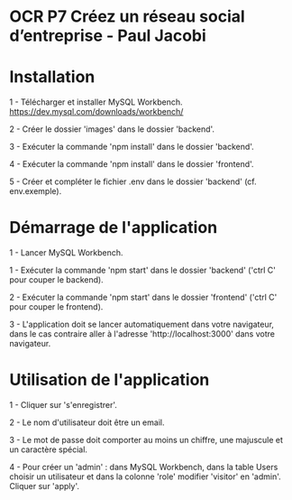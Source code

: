 # OCR P7 Créez un réseau social d’entreprise - Paul Jacobi

# Installation

1 - Télécharger et installer MySQL Workbench. https://dev.mysql.com/downloads/workbench/

2 - Créer le dossier 'images' dans le dossier 'backend'.

3 - Exécuter la commande 'npm install' dans le dossier 'backend'.

4 - Exécuter la commande 'npm install' dans le dossier 'frontend'.

5 - Créer et compléter le fichier .env dans le dossier 'backend' (cf. env.exemple).

# Démarrage de l'application

1 - Lancer MySQL Workbench.

1 - Exécuter la commande 'npm start' dans le dossier 'backend' ('ctrl C' pour couper le backend).

2 - Exécuter la commande 'npm start' dans le dossier 'frontend' ('ctrl C' pour couper le frontend).

3 - L'application doit se lancer automatiquement dans votre navigateur, dans le cas contraire aller à l'adresse 'http://localhost:3000' dans votre navigateur.

# Utilisation de l'application

1 - Cliquer sur 's'enregistrer'.

2 - Le nom d'utilisateur doit être un email.

3 - Le mot de passe doit comporter au moins un chiffre, une majuscule et un caractère spécial.

4 - Pour créer un 'admin' : dans MySQL Workbench, dans la table Users choisir un utilisateur et dans la colonne 'role' modifier 'visitor' en 'admin'. Cliquer sur 'apply'.
